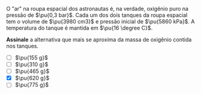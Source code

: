 O "ar" na roupa espacial dos astronautas é, na verdade, oxigênio puro na pressão de $\pu{0,3 bar}$. Cada um dos dois tanques da roupa espacial tem o volume de $\pu{3980 cm3}$ e pressão inicial de $\pu{5860 kPa}$. A temperatura do tanque é mantida em $\pu{16 \degree C}$.

**Assinale** a alternativa que mais se aproxima da massa de oxigênio contida nos tanques.

- [ ] $\pu{155 g}$
- [ ] $\pu{310 g}$
- [ ] $\pu{465 g}$
- [x] $\pu{620 g}$
- [ ] $\pu{775 g}$
